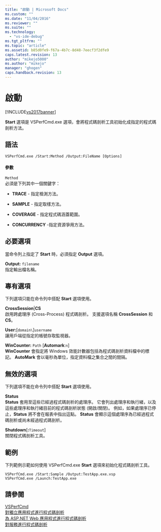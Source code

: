 ```yaml
---
title: "啟動 | Microsoft Docs"
ms.custom: ""
ms.date: "11/04/2016"
ms.reviewer: ""
ms.suite: ""
ms.technology: 
  - "vs-ide-debug"
ms.tgt_pltfrm: ""
ms.topic: "article"
ms.assetid: b85d0fe9-f67a-4b7c-8d48-7eecf3f2dfe9
caps.latest.revision: 13
author: "mikejo5000"
ms.author: "mikejo"
manager: "ghogen"
caps.handback.revision: 13
---
```

# 啟動
[!INCLUDE[vs2017banner](../code-quality/includes/vs2017banner.md)]

**Start** 選項是 VSPerfCmd.exe 選項，會將程式碼剖析工具初始化成指定的程式碼剖析方法。  
  
## 語法  
  
```  
VSPerfCmd.exe /Start:Method /Output:FileName [Options]  
```  
  
#### 參數  
 `Method`  
 必須是下列其中一個關鍵字：  
  
-   **TRACE** \- 指定檢測方法。  
  
-   **SAMPLE** \- 指定取樣方法。  
  
-   **COVERAGE** \- 指定程式碼涵蓋範圍。  
  
-   **CONCURRENCY** \-指定資源爭用方法。  
  
## 必要選項  
 當命令列上指定了 **Start** 時，必須指定 **Output** 選項。  
  
 **Output:** `filename`  
 指定輸出檔名稱。  
  
## 專有選項  
 下列選項只能在命令列中搭配 **Start** 選項使用。  
  
 **CrossSession**&#124;**CS**  
 啟用跨處理序 \(Cross\-Process\) 程式碼剖析。  支援選項名稱 **CrossSession** 和 **CS**。  
  
 **User:**\[`domain\`\]`username`  
 讓用戶端從指定的帳號存取監視器。  
  
 **WinCounter:** `Path` \[**Automark**:`n`\]  
 **WinCounter** 會指定將 Windows 效能計數器包括為程式碼剖析資料檔中的標記。  **AutoMark** 會以毫秒為單位，指定資料檔之集合之間的間隔。  
  
## 無效的選項  
 下列選項不能在命令列中搭配 **Start** 選項使用。  
  
 **Status**  
 **Status** 套用至這些已經過程式碼剖析的處理序。  它會列出處理序和執行緒，以及這些處理序和執行緒目前的程式碼剖析狀態 \(開啟\/關閉\)。  例如，如果處理序已停止，**Status** 將不會在報表中指出這點。  **Status** 會顯示這個處理序為已經過程式碼剖析或尚未經過程式碼剖析。  
  
 **Shutdown**\[**:**`Timeout`\]  
 關閉程式碼剖析工具。  
  
## 範例  
 下列範例示範如何使用 VSPerfCmd.exe **Start** 選項來初始化程式碼剖析工具。  
  
```  
VSPerfCmd.exe /Start:Sample /Output:TestApp.exe.vsp  
VSPerfCmd.exe /Launch:TestApp.exe  
```  
  
## 請參閱  
 [VSPerfCmd](../profiling/vsperfcmd.md)   
 [對獨立應用程式進行程式碼剖析](../profiling/command-line-profiling-of-stand-alone-applications.md)   
 [為 ASP.NET Web 應用程式進行程式碼剖析](../profiling/command-line-profiling-of-aspnet-web-applications.md)   
 [對服務進行程式碼剖析](../profiling/command-line-profiling-of-services.md)